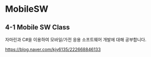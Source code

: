 # MobileSW
## 4-1 Mobile SW Class 

자마린과 C#을 이용하여 모바일/가전 응용 소프트웨어 개발에 대해 공부합니다.

https://blog.naver.com/kjy6135/222668846133
